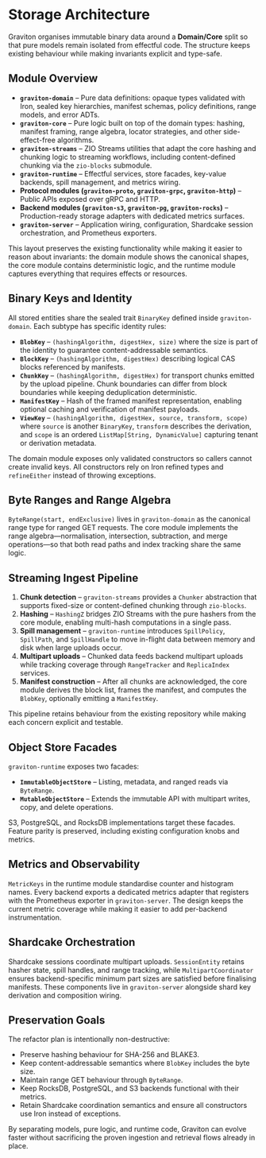 # Storage Architecture

Graviton organises immutable binary data around a **Domain/Core** split so that
pure models remain isolated from effectful code. The structure keeps existing
behaviour while making invariants explicit and type-safe.

## Module Overview

- **`graviton-domain`** – Pure data definitions: opaque types validated with
  Iron, sealed key hierarchies, manifest schemas, policy definitions, range
  models, and error ADTs.
- **`graviton-core`** – Pure logic built on top of the domain types: hashing,
  manifest framing, range algebra, locator strategies, and other
  side-effect-free algorithms.
- **`graviton-streams`** – ZIO Streams utilities that adapt the core hashing and
  chunking logic to streaming workflows, including content-defined chunking via
  the `zio-blocks` submodule.
- **`graviton-runtime`** – Effectful services, store facades, key-value
  backends, spill management, and metrics wiring.
- **Protocol modules (`graviton-proto`, `graviton-grpc`, `graviton-http`)** –
  Public APIs exposed over gRPC and HTTP.
- **Backend modules (`graviton-s3`, `graviton-pg`, `graviton-rocks`)** –
  Production-ready storage adapters with dedicated metrics surfaces.
- **`graviton-server`** – Application wiring, configuration, Shardcake session
  orchestration, and Prometheus exporters.

This layout preserves the existing functionality while making it easier to
reason about invariants: the domain module shows the canonical shapes, the core
module contains deterministic logic, and the runtime module captures everything
that requires effects or resources.

## Binary Keys and Identity

All stored entities share the sealed trait `BinaryKey` defined inside
`graviton-domain`. Each subtype has specific identity rules:

- **`BlobKey`** – `(hashingAlgorithm, digestHex, size)` where the size is part of
  the identity to guarantee content-addressable semantics.
- **`BlockKey`** – `(hashingAlgorithm, digestHex)` describing logical CAS blocks
  referenced by manifests.
- **`ChunkKey`** – `(hashingAlgorithm, digestHex)` for transport chunks emitted by
  the upload pipeline. Chunk boundaries can differ from block boundaries while
  keeping deduplication deterministic.
- **`ManifestKey`** – Hash of the framed manifest representation, enabling
  optional caching and verification of manifest payloads.
- **`ViewKey`** – `(hashingAlgorithm, digestHex, source, transform, scope)` where
  `source` is another `BinaryKey`, `transform` describes the derivation, and
  `scope` is an ordered `ListMap[String, DynamicValue]` capturing tenant or
  derivation metadata.

The domain module exposes only validated constructors so callers cannot create
invalid keys. All constructors rely on Iron refined types and `refineEither`
instead of throwing exceptions.

## Byte Ranges and Range Algebra

`ByteRange(start, endExclusive)` lives in `graviton-domain` as the canonical
range type for ranged GET requests. The core module implements the range
algebra—normalisation, intersection, subtraction, and merge operations—so that
both read paths and index tracking share the same logic.

## Streaming Ingest Pipeline

1. **Chunk detection** – `graviton-streams` provides a `Chunker` abstraction that
   supports fixed-size or content-defined chunking through `zio-blocks`.
2. **Hashing** – `HashingZ` bridges ZIO Streams with the pure hashers from the
   core module, enabling multi-hash computations in a single pass.
3. **Spill management** – `graviton-runtime` introduces `SpillPolicy`,
   `SpillPath`, and `SpillHandle` to move in-flight data between memory and disk
   when large uploads occur.
4. **Multipart uploads** – Chunked data feeds backend multipart uploads while
   tracking coverage through `RangeTracker` and `ReplicaIndex` services.
5. **Manifest construction** – After all chunks are acknowledged, the core module
   derives the block list, frames the manifest, and computes the `BlobKey`,
   optionally emitting a `ManifestKey`.

This pipeline retains behaviour from the existing repository while making each
concern explicit and testable.

## Object Store Facades

`graviton-runtime` exposes two facades:

- **`ImmutableObjectStore`** – Listing, metadata, and ranged reads via
  `ByteRange`.
- **`MutableObjectStore`** – Extends the immutable API with multipart writes,
  copy, and delete operations.

S3, PostgreSQL, and RocksDB implementations target these facades. Feature parity
is preserved, including existing configuration knobs and metrics.

## Metrics and Observability

`MetricKeys` in the runtime module standardise counter and histogram names.
Every backend exports a dedicated metrics adapter that registers with the
Prometheus exporter in `graviton-server`. The design keeps the current metric
coverage while making it easier to add per-backend instrumentation.

## Shardcake Orchestration

Shardcake sessions coordinate multipart uploads. `SessionEntity` retains hasher
state, spill handles, and range tracking, while `MultipartCoordinator` ensures
backend-specific minimum part sizes are satisfied before finalising manifests.
These components live in `graviton-server` alongside shard key derivation and
composition wiring.

## Preservation Goals

The refactor plan is intentionally non-destructive:

- Preserve hashing behaviour for SHA-256 and BLAKE3.
- Keep content-addressable semantics where `BlobKey` includes the byte size.
- Maintain range GET behaviour through `ByteRange`.
- Keep RocksDB, PostgreSQL, and S3 backends functional with their metrics.
- Retain Shardcake coordination semantics and ensure all constructors use Iron
  instead of exceptions.

By separating models, pure logic, and runtime code, Graviton can evolve faster
without sacrificing the proven ingestion and retrieval flows already in place.
